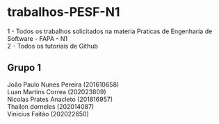 # trabalhos-PESF-N1
1 - Todos os trabalhos solicitados na materia Praticas de Engenharia de Software - FAPA - N1<br/>
2 - Todos os tutoriais de Github

## **Grupo 1** 

João Paulo Nunes Pereira (201610658)<br/>
Luan Martins Correa (202023809)<br/>
Nicolas Prates Anacleto (201816957)<br/>
Thailon dorneles (202014087)<br/>
Vinicius Faitão (202022650)<br/>
